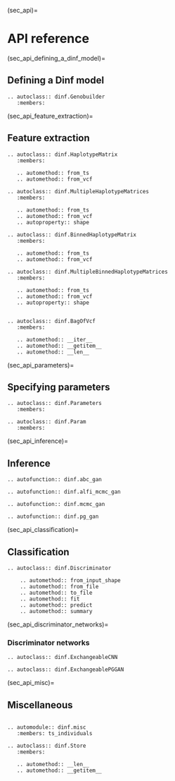 (sec_api)=
# API reference

(sec_api_defining_a_dinf_model)=
## Defining a Dinf model

```{eval-rst}
.. autoclass:: dinf.Genobuilder
   :members:
```

(sec_api_feature_extraction)=
## Feature extraction

```{eval-rst}
.. autoclass:: dinf.HaplotypeMatrix
   :members:

   .. automethod:: from_ts
   .. automethod:: from_vcf

.. autoclass:: dinf.MultipleHaplotypeMatrices
   :members:

   .. automethod:: from_ts
   .. automethod:: from_vcf
   .. autoproperty:: shape

.. autoclass:: dinf.BinnedHaplotypeMatrix
   :members:

   .. automethod:: from_ts
   .. automethod:: from_vcf

.. autoclass:: dinf.MultipleBinnedHaplotypeMatrices
   :members:

   .. automethod:: from_ts
   .. automethod:: from_vcf
   .. autoproperty:: shape


.. autoclass:: dinf.BagOfVcf
   :members:

   .. automethod:: __iter__
   .. automethod:: __getitem__
   .. automethod:: __len__
```

(sec_api_parameters)=
## Specifying parameters

```{eval-rst}
.. autoclass:: dinf.Parameters
   :members:

.. autoclass:: dinf.Param
   :members:
```

(sec_api_inference)=
## Inference

```{eval-rst}
.. autofunction:: dinf.abc_gan

.. autofunction:: dinf.alfi_mcmc_gan

.. autofunction:: dinf.mcmc_gan

.. autofunction:: dinf.pg_gan
```

(sec_api_classification)=
## Classification

```{eval-rst}
.. autoclass:: dinf.Discriminator

    .. automethod:: from_input_shape
    .. automethod:: from_file
    .. automethod:: to_file
    .. automethod:: fit
    .. automethod:: predict
    .. automethod:: summary
```

(sec_api_discriminator_networks)=
### Discriminator networks

```{eval-rst}
.. autoclass:: dinf.ExchangeableCNN

.. autoclass:: dinf.ExchangeablePGGAN
```

(sec_api_misc)=
## Miscellaneous

```{eval-rst}

.. automodule:: dinf.misc
   :members: ts_individuals

.. autoclass:: dinf.Store
   :members:

   .. automethod:: __len__
   .. automethod:: __getitem__
```

